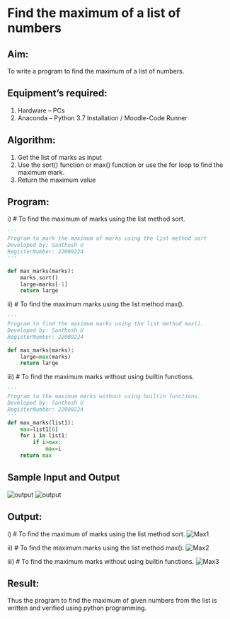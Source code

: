 # Find the maximum of a list of numbers
## Aim:
To write a program to find the maximum of a list of numbers.

## Equipment’s required:
1.	Hardware – PCs
2.	Anaconda – Python 3.7 Installation / Moodle-Code Runner

## Algorithm:
1.	Get the list of marks as input
2.	Use the sort() function or max() function or use the for loop to find the maximum mark.
3.	Return the maximum value

## Program:

i)	# To find the maximum of marks using the list method sort.
```Python
'''
Program to mark the maximum of marks using the list method sort
Developed by: Santhosh U
RegisterNumber: 22009224
'''

def max_marks(marks):
    marks.sort()
    large=marks[-1]
    return large
```

ii)	# To find the maximum marks using the list method max().
```Python
''' 
Program to find the maximum marks using the list method max().
Developed by: Santhosh U
RegisterNumber: 22009224
'''
def max_marks(marks):
    large=max(marks)
    return large
```

iii) # To find the maximum marks without using builtin functions.
```Python
''' 
Program to the maximum marks without using builtin functions.
Developed by: Santhosh U
RegisterNumber: 22009224
'''
def max_marks(list1):
    max=list1[0]
    for i in list1:
        if i>max:
            max=i
    return max
```

## Sample Input and Output
![output](img/max_marks1.jpg) 
![output](img/max_marks2.jpg) 

## Output:
i)	# To find the maximum of marks using the list method sort.
![Max1](https://user-images.githubusercontent.com/119477975/213998929-3231f995-7625-4395-999e-3659174f3fbc.png)

ii)	# To find the maximum marks using the list method max().
![Max2](https://user-images.githubusercontent.com/119477975/213998949-456a7fbf-9512-4ea5-a9cd-0e445b7aedd5.png)

iii) # To find the maximum marks without using builtin functions.
![Max3](https://user-images.githubusercontent.com/119477975/213998972-f37be8dd-7ebb-4042-92cc-9deca22df1f7.png)

## Result:
Thus the program to find the maximum of given numbers from the list is written and verified using python programming.
